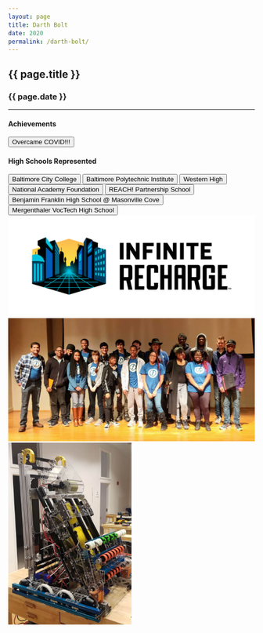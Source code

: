 ```yaml
---
layout: page
title: Darth Bolt
date: 2020
permalink: /darth-bolt/
---
```


<div class="container" markdown="1">
<section class="card bg-light page-card p-4" markdown="1">

<h1 class="mx-auto pb-2">{{ page.title }}</h1>
<h3 class="mx-auto">{{ page.date }}</h3>
<hr>

<h4 class="p-0">Achievements</h4>
<button type="button" class="page-button m-1 btn btn-primary">Overcame COVID!!!</button>

<h4 class="mt-2 p-0">High Schools Represented</h4>
<button type="button" class="page-outline-button m-1 btn btn-outline-primary">Baltimore City College</button>
<button type="button" class="page-outline-button m-1 btn btn-outline-primary">Baltimore Polytechnic Institute</button>
<button type="button" class="page-outline-button m-1 btn btn-outline-primary">Western High</button>
<button type="button" class="page-outline-button m-1 btn btn-outline-primary">National Academy Foundation</button>
<button type="button" class="page-outline-button m-1 btn btn-outline-primary">REACH! Partnership School</button>
<button type="button" class="page-outline-button m-1 btn btn-outline-primary">Benjamin Franklin High School @ Masonville Cove</button>
<button type="button" class="page-outline-button m-1 btn btn-outline-primary">Mergenthaler VocTech High School</button>

<div class="p-0">
<img src="/assets/img/robots/darth-bolt-1.png" class="d-flex img-fluid mx-auto mt-2 rounded" />
<img src="/assets/img/robots/darth-bolt-3.jpg" class="d-flex img-fluid mx-auto mt-2 rounded" />
<img src="/assets/img/robots/darth-bolt-2.jpg" class="d-flex img-fluid mx-auto mt-2 rounded" height="50%" width="50%"/>

</div>

</section>
</div>
